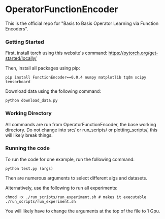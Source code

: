 # OperatorFunctionEncoder

This is the official repo for "Basis to Basis Operator Learning via Function Encoders".

### Getting Started
First, install torch using this website's command:
https://pytorch.org/get-started/locally/

Then, install all packages using pip:

```commandline
pip install FunctionEncoder==0.0.4 numpy matplotlib tqdm scipy tensorboard
```

Download data using the following command:
```commandline
python download_data.py
```

### Working Directory
All commands are run from OperatorFunctionEncoder, the base working directory. Do not change into src/ or run_scripts/ or plotting_scripts/, this will likely break things. 

### Running the code
To run the code for one example, run the following command:
```commandline
python test.py (args)
```
Then are numerous arguments to select different algs and datasets.

Alternatively, use the following to run all experiments:
```commandline
chmod +x ./run_scripts/run_experiment.sh # makes it executable
./run_scripts/run_experiment.sh
```
You will likely have to change the arguments at the top of the file to 1 Gpu. 
